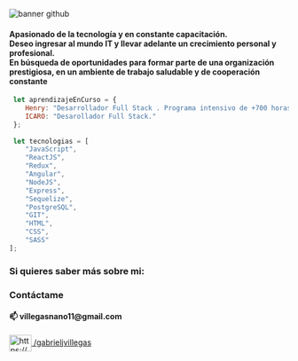 ![banner github](https://user-images.githubusercontent.com/77753478/130086274-26b87239-beeb-414f-ba04-ad271e6819ba.jpg)


<h4>Apasionado de la tecnología y en constante capacitación. </br>
Deseo ingresar al mundo IT y llevar adelante un crecimiento personal y profesional. </br>
En búsqueda de oportunidades para formar parte de una organización prestigiosa, en un ambiente de trabajo saludable y de cooperación constante
</h4>


```js 
 let aprendizajeEnCurso = {
    Henry: "Desarrollador Full Stack . Programa intensivo de +700 horas basado en prácticas y proectos reales",
    ICARO: "Desarollador Full Stack."
 };
 
 let tecnologias = [ 
    "JavaScript",
    "ReactJS",
    "Redux",
    "Angular",
    "NodeJS",
    "Express",
    "Sequelize",
    "PostgreSQL",
    "GIT",
    "HTML", 
    "CSS", 
    "SASS" 
];
```

<h3>Si quieres saber más sobre mi:</h3>
<h3 align="left">Contáctame</h3>
<h4>📫 villegasnano11@gmail.com</h4>
<p align="left">
<a href="https://linkedin.com/in/https://www.linkedin.com/in/gabrieljvillegas/" target="blank"><img align="center" src="https://raw.githubusercontent.com/rahuldkjain/github-profile-readme-generator/master/src/images/icons/Social/linked-in-alt.svg" alt="https://www.linkedin.com/in/gabrieljvillegas/" height="30" width="40" /> /gabrieljvillegas</a>
</p>


